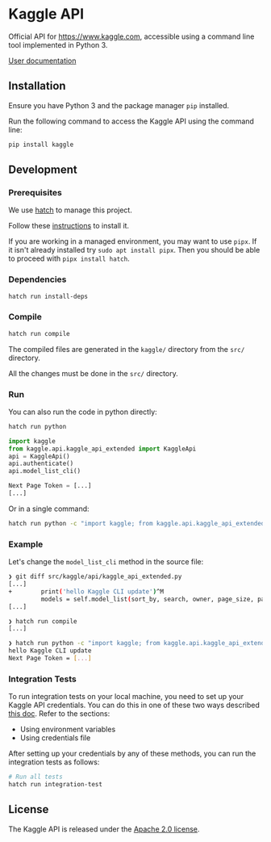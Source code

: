 # Kaggle API

Official API for https://www.kaggle.com, accessible using a command line tool implemented in Python 3.  

[User documentation](docs/README.md)

## Installation

Ensure you have Python 3 and the package manager `pip` installed.

Run the following command to access the Kaggle API using the command line:

```sh
pip install kaggle
```

## Development

### Prerequisites

We use [hatch](https://hatch.pypa.io) to manage this project.

Follow these [instructions](https://hatch.pypa.io/latest/install/) to install it.

If you are working in a managed environment, you may want to use `pipx`. If it isn't already installed
try `sudo apt install pipx`. Then you should be able to proceed with `pipx install hatch`.

### Dependencies

```sh
hatch run install-deps
```

### Compile

```sh
hatch run compile
```

The compiled files are generated in the `kaggle/` directory from the `src/` directory.

All the changes must be done in the `src/` directory.

### Run

You can also run the code in python directly:

```sh
hatch run python
```

```python
import kaggle
from kaggle.api.kaggle_api_extended import KaggleApi
api = KaggleApi()
api.authenticate()
api.model_list_cli()

Next Page Token = [...]
[...]

```

Or in a single command:

```sh
hatch run python -c "import kaggle; from kaggle.api.kaggle_api_extended import KaggleApi; api = KaggleApi(); api.authenticate(); api.model_list_cli()"
```

### Example

Let's change the `model_list_cli` method in the source file: 

```sh
❯ git diff src/kaggle/api/kaggle_api_extended.py
[...]
+        print('hello Kaggle CLI update')^M
         models = self.model_list(sort_by, search, owner, page_size, page_token)
[...]

❯ hatch run compile
[...]

❯ hatch run python -c "import kaggle; from kaggle.api.kaggle_api_extended import KaggleApi; api = KaggleApi(); api.authenticate(); api.model_list_cli()"
hello Kaggle CLI update
Next Page Token = [...]
```

### Integration Tests

To run integration tests on your local machine, you need to set up your Kaggle API credentials. You can do this in one of these two ways described [this doc](docs/README.md). Refer to the sections: 
- Using environment variables
- Using credentials file

After setting up your credentials by any of these methods, you can run the integration tests as follows:

```sh
# Run all tests
hatch run integration-test
```

## License

The Kaggle API is released under the [Apache 2.0 license](LICENSE).
